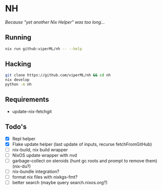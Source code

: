 # NH

_Because "yet another Nix Helper" was too long..._

## Running

```bash
nix run github:viperML/nh -- --help
```

## Hacking

```bash
git clone https://github.com/viperML/nh && cd nh
nix develop
python -m nh
```

## Requirements

- update-nix-fetchgit

## Todo's

- [x] Repl helper
- [x] Flake update helper (last update of inputs, recurse fetchFromGitHub)
- [ ] nix-build, nix build wrapper
- [ ] NixOS update wrapper with nvd
- [ ] garbage-collect on steroids (hunt gc roots and prompt to remove them) (nix-du?)
- [ ] nix-bundle integration?
- [ ] format nix files with nixkgs-fmt?
- [ ] better search (maybe query search.nixos.org?)
